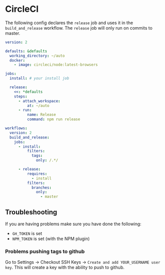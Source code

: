 # CircleCI

The following config declares the `release` job and uses it in the `build_and_release` workflow. The `release` job will only run on commits to master.

```yaml
version: 2

defaults: &defaults
  working_directory: ~/auto
  docker:
    - image: circleci/node:latest-browsers

jobs:
  install: # your install job

  release:
    <<: *defaults
    steps:
      - attach_workspace:
          at: ~/auto
      - run:
          name: Release
          command: npm run release

workflows:
  version: 2
  build_and_release:
    jobs:
      - install:
          filters:
            tags:
              only: /.*/

      - release:
          requires:
            - install
          filters:
            branches:
              only:
                - master
```

## Troubleshooting

If you are having problems make sure you have done the following:

- `GH_TOKEN` is set
- `NPM_TOKEN` is set (with the NPM plugin)

### Problems pushing tags to github

Go to Settings -> Checkout SSH Keys -> `Create and add YOUR_USERNAME user key`. This will create a key with the ability to push to github.
